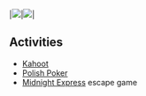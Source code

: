 |![](https://lh3.googleusercontent.com/uL6mzG_YGpyzDKUDQx5wXo99ugC2MAFa4dWhXvmPdhyydi8ojyX3pV32UNkHw4QuT_OLC7cSG83v1clNOoqJ5DHRT2FKnd6v196hid7Y4BoblIKdWoyad58M2WOxkTE5QDk1O-tQ_rkuk_80etQtMCd0kmYbkds-Nn54y1aXjJfzwJ-GTYddpmUgspfzZkfdgIUjILR0UN3qRYYaaOfP5DKf2bTFmWQO-_QXpeLgrzJ4MhFpGJVShLzy9GQcRBgfMpU6sTkkjIO0vpoAEblgAOf0CaPIfI9grK7ryNfP4ZD1rdmgCn_NRG7yZJsVulTYV1MtTCZFPGACb7U8pxXhX3GiXxN82sXhhYBKV_k1hNTFtD9uF2mAGDI_3CoTqxU4rhfQcKVU-xEmyYcmMJMK2Ilk6ibkJ8vn1Ou59JLUx-zd-ONulrRXr7K16ItMQ-ibvMOa08FCITsIdeRO9yekpzR6hokM7cXG-SBOa_XxdM_gF8rYAOnVWdEG3PgPJQufUOjyYTSnB2T8mFkxmJZUfFvzuf0mljddfwvFVqLwUhOhUTLRfFq9JJgzPfuNix4fRf3U99569e1uWDvznvVWd69pdAjbgpcXrfK2LZIemA-4E8S7oGONvuUs4u7SlXtjhnUBRGCk3Avbrw-t3Ej2xYGvyLMTBBHcJni0kUnHWdi47uZMNpqTfjzvKFyLcw=w1494-h840-no?authuser=0)|![](https://lh3.googleusercontent.com/pw/ACtC-3eHiUzk6UWfi9T0_zn5XKmc17KpWhD28pMDf5SlZZ93hy7BaHdfKiDoUStMg3SkoBYnD7K28OFUZjUz5UYLKSYbonwT6aLhvtnKDClx-KiX7gxmcD2uWobuSFHHmrQH2mASitAzg0CqrnxbQUPjYrJsDQ=w1131-h840-no?authuser=0)|

## Activities

* [Kahoot](https://create.kahoot.it/kahoots/my-kahoots)
* [Polish Poker](http://playingcards.io/grk9rm)
* [Midnight Express][midnight-express] escape game

[midnight-express]: https://escape-the-crate.com/traintrack

